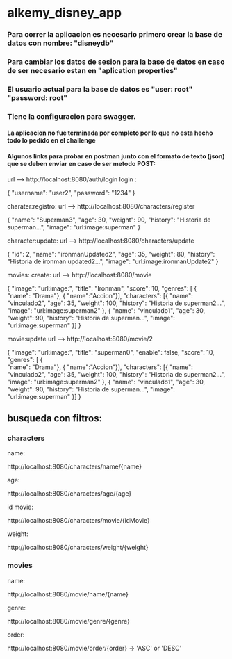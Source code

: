 # alkemy_disney_app
### Para correr la aplicacion es necesario primero crear la base de datos con nombre: "disneydb"
### Para cambiar los datos de sesion para la base de datos en caso de ser necesario estan en "aplication properties"
### El usuario actual para la base de datos es "user: root" "password: root"
### Tiene la configuracion para swagger.

#### La aplicacion no fue terminada por completo por lo que no esta hecho todo lo pedido en el challenge

#### Algunos links para probar en postman junto con el formato de texto (json) que se deben enviar en caso de ser metodo POST: 

url --> http://localhost:8080/auth/login
login :

 {
    "username": "user2",
    "password": "1234"
}

charater:registro: 
url --> http://localhost:8080/characters/register

{
    "name": "Superman3",
    "age": 30,
    "weight": 90,
    "history": "Historia de superman...",
    "image": "url:image:superman"
}

character:update:
url --> http://localhost:8080/characters/update

{
    "id": 2,
    "name": "ironmanUpdated2",
    "age": 35,
    "weight": 80,
    "history": "Historia de ironman updated2...",
    "image": "url:image:ironmanUpdate2"
}

movies: create:
url --> http://localhost:8080/movie

{
    "image": "url:image:",
    "title": "Ironman",
    "score": 10,
    "genres": [
        {  
            "name": "Drama"},
        {
            "name":"Accion"}],
    "characters": [{ "name": "vinculado2",
    "age": 35,
    "weight": 100,
    "history": "Historia de superman2...",
    "image": "url:image:superman2"
},
{ "name": "vinculado1",
    "age": 30,
    "weight": 90,
    "history": "Historia de superman...",
    "image": "url:image:superman"
}]
}

movie:update
url --> http://localhost:8080/movie/2

{
    "image": "url:image:",
    "title": "superman0",
    "enable": false,
    "score": 10,
    "genres": [
        {  
            "name": "Drama"},
        {
            "name":"Accion"}],
    "characters": [{ "name": "vinculado2",
    "age": 35,
    "weight": 100,
    "history": "Historia de superman2...",
    "image": "url:image:superman2"
},
{ "name": "vinculado1",
    "age": 30,
    "weight": 90,
    "history": "Historia de superman...",
    "image": "url:image:superman"
}]
}

## busqueda con filtros: 
### characters
name:

http://localhost:8080/characters/name/{name}

age:

http://localhost:8080/characters/age/{age}

id movie:

http://localhost:8080/characters/movie/{idMovie}

weight:

http://localhost:8080/characters/weight/{weight}

### movies

name: 

http://localhost:8080/movie/name/{name}

genre:

http://localhost:8080/movie/genre/{genre}

order:

http://localhost:8080/movie/order/{order} -> 'ASC' or 'DESC' 




